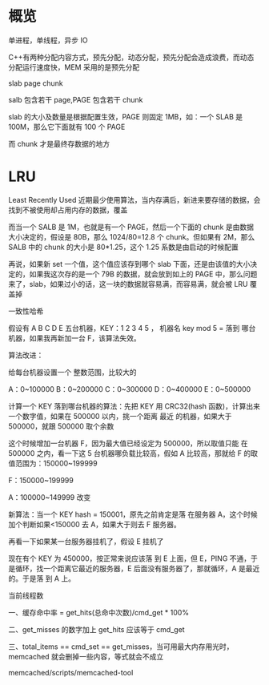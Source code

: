 # 概览

单进程，单线程，异步 IO

C++有两种分配内容方式，预先分配，动态分配，预先分配会造成浪费，而动态分配运行速度快，MEM 采用的是预先分配

slab page chunk

salb 包含若干 page,PAGE 包含若干 chunk

slab 的大小及数量是根据配置生效，PAGE 则固定 1MB，如：一个 SLAB 是 100M，那么它下面就有 100 个 PAGE

而 chunk 才是最终存数据的地方

# LRU

Least Recently Used 近期最少使用算法，当内存满后，新进来要存储的数据，会找到不被使用却占用内存的数据，覆盖

而当一个 SALB 是 1M，也就是有一个 PAGE，然后一个下面的 chunk 是由数据大小决定的，假设是 80B，那么 1024/80=12.8 个 chunk。但如果有 2M，那么 SALB 中的 chunk 的大小是 80\*1.25，这个 1.25 系数是由启动的时候配置

再说，如果新 set 一个值，这个值应该存到哪个 slab 下面，还是由该值的大小决定的，如果我这次存的是一个 79B 的数据，就会放到如上的 PAGE 中，那么问题来了，slab，如果过小的话，这一块的数据就容易满，而容易满，就会被 LRU 覆盖掉

一致性哈希

假设有 A B C D E 五台机器，KEY：1 2 3 4 5 ， 机器名 key mod 5 = 落到 哪台机器，如果我再新加一台 F，该算法失效。

算法改进：

给每台机器设置一个 整数范围，比较大的

A：0~100000
B：0~200000
C：0~300000
D：0~400000
E：0~500000

计算一个 KEY 落到哪台机器的算法：先把 KEY 用 CRC32(hash 函数)，计算出来一个数字值，如果在 500000 以内，挑一个距离 最近 的机器，如果大于 500000，就跟 500000 取个余数

这个时候增加一台机器 F，因为最大值已经设定为 500000，所以取值只能 在 500000 之内，看一下这 5 台机器哪负载比较高，假如 A 比较高，那就给 F 的取值范围为：150000~199999

F：150000~199999

A：100000~149999 改变

新算法：当一个 KEY hash = 150001，原先之前肯定是落 在服务器 A，这个时候加个判断如果<150000 去 A，如果大于则去 F 服务器。

再看一下如果某一台服务器挂机了，假设 E 挂机了

现在有个 KEY 为 450000，按正常来说应该落 到 E 上面，但 E，PING 不通，于是循环，找一个距离它最近的服务器，E 后面没有服务器了，那就循环，A 是最近的。于是落 到 A 上。

当前线程数

一、缓存命中率 = get_hits(总命中次数)/cmd_get \* 100%

二、get_misses 的数字加上 get_hits 应该等于 cmd_get

三、total_items == cmd_set == get_misses，当可用最大内存用光时，memcached 就会删掉一些内容，等式就会不成立

memcached/scripts/memcached-tool
